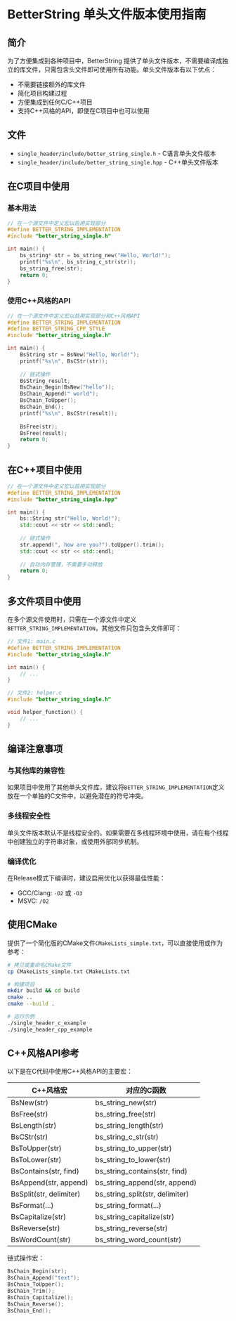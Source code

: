 # BetterString 单头文件版本使用指南

## 简介

为了方便集成到各种项目中，BetterString 提供了单头文件版本，不需要编译成独立的库文件，只需包含头文件即可使用所有功能。单头文件版本有以下优点：

- 不需要链接额外的库文件
- 简化项目构建过程
- 方便集成到任何C/C++项目
- 支持C++风格的API，即使在C项目中也可以使用

## 文件

- `single_header/include/better_string_single.h` - C语言单头文件版本
- `single_header/include/better_string_single.hpp` - C++单头文件版本

## 在C项目中使用

### 基本用法

```c
// 在一个源文件中定义宏以启用实现部分
#define BETTER_STRING_IMPLEMENTATION
#include "better_string_single.h"

int main() {
    bs_string* str = bs_string_new("Hello, World!");
    printf("%s\n", bs_string_c_str(str));
    bs_string_free(str);
    return 0;
}
```

### 使用C++风格的API

```c
// 在一个源文件中定义宏以启用实现部分和C++风格API
#define BETTER_STRING_IMPLEMENTATION
#define BETTER_STRING_CPP_STYLE
#include "better_string_single.h"

int main() {
    BsString str = BsNew("Hello, World!");
    printf("%s\n", BsCStr(str));
    
    // 链式操作
    BsString result;
    BsChain_Begin(BsNew("hello"));
    BsChain_Append(" world");
    BsChain_ToUpper();
    BsChain_End();
    printf("%s\n", BsCStr(result));
    
    BsFree(str);
    BsFree(result);
    return 0;
}
```

## 在C++项目中使用

```cpp
// 在一个源文件中定义宏以启用实现部分
#define BETTER_STRING_IMPLEMENTATION
#include "better_string_single.hpp"

int main() {
    bs::String str("Hello, World!");
    std::cout << str << std::endl;
    
    // 链式操作
    str.append(", how are you?").toUpper().trim();
    std::cout << str << std::endl;
    
    // 自动内存管理，不需要手动释放
    return 0;
}
```

## 多文件项目中使用

在多个源文件使用时，只需在一个源文件中定义`BETTER_STRING_IMPLEMENTATION`，其他文件只包含头文件即可：

```c
// 文件1: main.c
#define BETTER_STRING_IMPLEMENTATION
#include "better_string_single.h"

int main() {
    // ...
}
```

```c
// 文件2: helper.c
#include "better_string_single.h"

void helper_function() {
    // ...
}
```

## 编译注意事项

### 与其他库的兼容性

如果项目中使用了其他单头文件库，建议将`BETTER_STRING_IMPLEMENTATION`定义放在一个单独的C文件中，以避免潜在的符号冲突。

### 多线程安全性

单头文件版本默认不是线程安全的。如果需要在多线程环境中使用，请在每个线程中创建独立的字符串对象，或使用外部同步机制。

### 编译优化

在Release模式下编译时，建议启用优化以获得最佳性能：

- GCC/Clang: `-O2` 或 `-O3`
- MSVC: `/O2`

## 使用CMake

提供了一个简化版的CMake文件`CMakeLists_simple.txt`，可以直接使用或作为参考：

```bash
# 拷贝或重命名CMake文件
cp CMakeLists_simple.txt CMakeLists.txt

# 构建项目
mkdir build && cd build
cmake ..
cmake --build .

# 运行示例
./single_header_c_example
./single_header_cpp_example
```

## C++风格API参考

以下是在C代码中使用C++风格API的主要宏：

| C++风格宏 | 对应的C函数 |
|----------|------------|
| BsNew(str) | bs_string_new(str) |
| BsFree(str) | bs_string_free(str) |
| BsLength(str) | bs_string_length(str) |
| BsCStr(str) | bs_string_c_str(str) |
| BsToUpper(str) | bs_string_to_upper(str) |
| BsToLower(str) | bs_string_to_lower(str) |
| BsContains(str, find) | bs_string_contains(str, find) |
| BsAppend(str, append) | bs_string_append(str, append) |
| BsSplit(str, delimiter) | bs_string_split(str, delimiter) |
| BsFormat(...) | bs_string_format(...) |
| BsCapitalize(str) | bs_string_capitalize(str) |
| BsReverse(str) | bs_string_reverse(str) |
| BsWordCount(str) | bs_string_word_count(str) |

链式操作宏：

```c
BsChain_Begin(str);
BsChain_Append("text");
BsChain_ToUpper();
BsChain_Trim();
BsChain_Capitalize();
BsChain_Reverse();
BsChain_End();
``` 